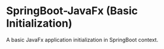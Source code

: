 # SpringBoot-JavaFx (Basic Initialization)
A basic JavaFx application initialization in SpringBoot context. 
